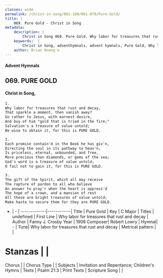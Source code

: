 ```yaml
---
classes: wide
permalink: /christ-in-song/001-100/061-070/Pure-Gold/
title: |
    069. Pure Gold - Christ in Song
metadata:
    description: |
        Christ in Song 069. Pure Gold. Why labor for treasures that rust and decay, That sparkle a moment, then vanish away? Go rather to Jesus, with earnest desire, And buy of him "gold that is tried in the fire;" Salvation's a treasure of value untold; Be wise to obtain it, for this is PURE GOLD.
    keywords:  |
        Christ in Song, adventhymnals, advent hymnals, Pure Gold, Why labor for treasures that rust and decay. 
    author: Brian Onang'o
---
```


#### Advent Hymnals
## 069. PURE GOLD
####  Christ in Song,

```txt
1.
Why labor for treasures that rust and decay,
That sparkle a moment, then vanish away?
Go rather to Jesus, with earnest desire,
And buy of him "gold that is tried in the fire;"
Salvation's a treasure of value untold;
Be wise to obtain it, for this is PURE GOLD.

2.
Each promise contain'd in the Book he has giv'n,
Directing the soul in its pathway to heav'n,
Is priceless, eternal, unbounded, and free,
More precious than diamonds, or gems of the sea;
God's word is a treasure of value untold;
O fail not to gain it, for this is PURE GOLD.

3.
The gift of the Spirit, which all may receive
The rapture of pardon to all who believe
An answer to pray'r when the heart is oppress'd
The hope of a crown, and a mansion of rest
All these are bright treasures of value untold;
Make haste to secure them for they are PURE GOLD.

```

- |   -  |
-------------|------------|
Title | Pure Gold |
Key | C Major |
Titles | undefined |
First Line | Why labor for treasures that rust and decay |
Author | Fanny J. Crosby
Year | 1908
Composer| Robert Lowry |
Hymnal|  - |
Tune| Why labor for treasures that rust and decay |
Metrical pattern | |
# Stanzas |  |
Chorus |  |
Chorus Type |  |
Subjects | Invitation and Repentance; Children's Hymns |
Texts | Psalm 21:3 |
Print Texts | 
Scripture Song |  |
    

